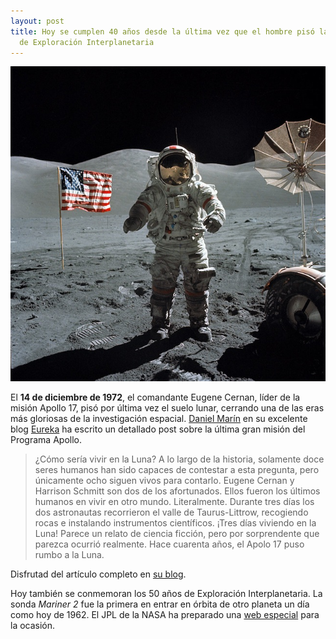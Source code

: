 ```yaml
---
layout: post
title: Hoy se cumplen 40 años desde la última vez que el hombre pisó la Luna y 50
  de Exploración Interplanetaria
---
```


![Foto durante la misión Apollo 17][1]

El **14 de diciembre de 1972**, el comandante Eugene Cernan, líder de la misión Apollo 17, pisó por última vez el suelo lunar, cerrando una de las eras más gloriosas de la investigación espacial. [Daniel Marín][2] en su excelente blog [Eureka][3] ha escrito un detallado post sobre la última gran misión del Programa Apollo.

> ¿Cómo sería vivir en la Luna? A lo largo de la historia, solamente doce seres humanos han sido capaces de contestar a esta pregunta, pero únicamente ocho siguen vivos para contarlo. Eugene Cernan y Harrison Schmitt son dos de los afortunados. Ellos fueron los últimos humanos en vivir en otro mundo. Literalmente. Durante tres días los dos astronautas recorrieron el valle de Taurus-Littrow, recogiendo rocas e instalando instrumentos científicos. ¡Tres días viviendo en la Luna! Parece un relato de ciencia ficción, pero por sorprendente que parezca ocurrió realmente. Hace cuarenta años, el Apolo 17 puso rumbo a la Luna.

Disfrutad del artículo completo en [su blog][3].

Hoy también se conmemoran los 50 años de Exploración Interplanetaria. La sonda _Mariner 2_ fue la primera en entrar en órbita de otro planeta un día como hoy de 1962. El JPL de la NASA ha preparado una [web especial][4] para la ocasión.

   [1]: /media/2012/12/40-anos-apollo-17.jpg
   [2]: https://twitter.com/Eurekablog
   [3]: http://danielmarin.blogspot.com.es/2012/12/40-anos-del-apolo-17-los-ultimos.html
   [4]: http://www.jpl.nasa.gov/50years/

